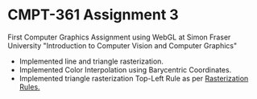 # CMPT-361 Assignment 3

First Computer Graphics Assignment using WebGL at Simon Fraser University "Introduction to Computer Vision and Computer Graphics"

* Implemented line and triangle rasterization. 
* Implemented Color Interpolation using Barycentric Coordinates.
* Implemented triangle rasterization Top-Left Rule as per [Rasterization Rules.](https://learn.microsoft.com/en-us/windows/win32/direct3d11/d3d10-graphics-programming-guide-rasterizer-stage-rules)
